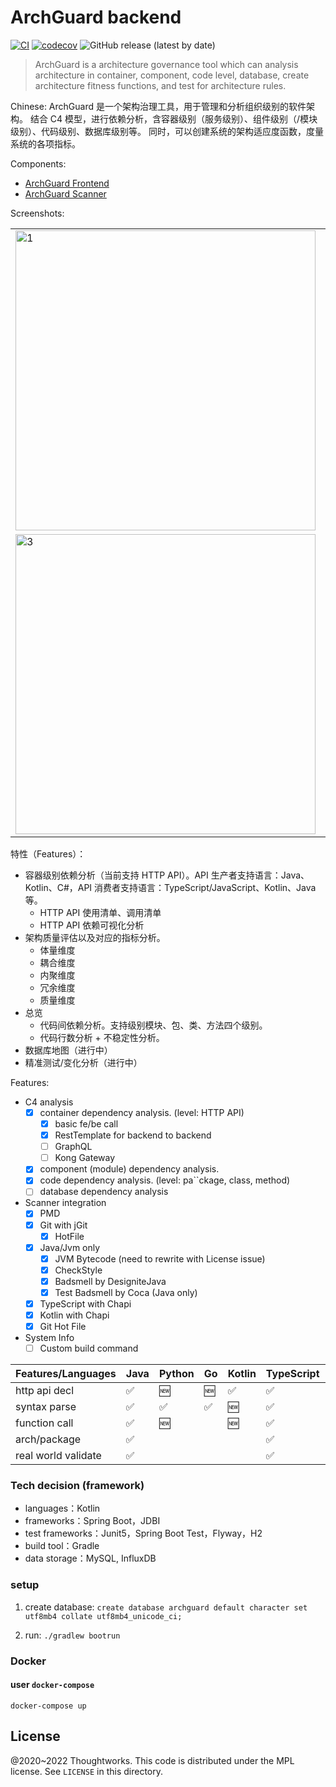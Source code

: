 # ArchGuard backend

[![CI](https://github.com/archguard/archguard-backend/actions/workflows/ci.yml/badge.svg)](https://github.com/archguard/archguard-backend/actions/workflows/ci.yml)
[![codecov](https://codecov.io/gh/archguard/archguard-backend/branch/master/graph/badge.svg?token=QS5H866CWH)](https://codecov.io/gh/archguard/archguard-backend)
![GitHub release (latest by date)](https://img.shields.io/github/v/release/archguard/archguard-backend)

> ArchGuard is a architecture governance tool which can analysis architecture in container, component, code level, database, create architecture fitness functions, and test for architecture rules. 

Chinese: ArchGuard 是一个架构治理工具，用于管理和分析组织级别的软件架构。 结合 C4 模型，进行依赖分析，含容器级别（服务级别）、组件级别（/模块级别）、代码级别、数据库级别等。 
同时，可以创建系统的架构适应度函数，度量系统的各项指标。

Components:

- [ArchGuard Frontend](https://github.com/archguard/archguard-frontend)
- [ArchGuard Scanner](https://github.com/archguard/scanner)

Screenshots:

<table>
  <tr>
    <td><img src="https://archguard.org/assets/screenshots/archguard-20-overview.png"  alt="1" width = 480px ></td>
    <td><img src="https://archguard.org/assets/screenshots/archguard-20-apilist.png" alt="2" width = 480px ></td>
   </tr> 
   <tr>
      <td><img src="https://archguard.org/assets/screenshots/archguard-20-class.png" alt="3" width = 480px x></td>
      <td><img src="https://archguard.org/assets/screenshots/archguard-20-servicesmap.png" align="right" width = 480px ></td>
  </tr>
</table>

特性（Features）：

- 容器级别依赖分析（当前支持 HTTP API）。API 生产者支持语言：Java、Kotlin、C#，API 消费者支持语言：TypeScript/JavaScript、Kotlin、Java 等。
   - HTTP API 使用清单、调用清单
   - HTTP API 依赖可视化分析
- 架构质量评估以及对应的指标分析。
   - 体量维度
   - 耦合维度
   - 内聚维度
   - 冗余维度
   - 质量维度
- 总览 
   - 代码间依赖分析。支持级别模块、包、类、方法四个级别。
   - 代码行数分析 + 不稳定性分析。
- 数据库地图（进行中）
- 精准测试/变化分析（进行中）

Features: 

- C4 analysis
    - [x] container dependency analysis. (level: HTTP API)
      - [x] basic fe/be call
      - [x] RestTemplate for backend to backend
      - [ ] GraphQL
      - [ ] Kong Gateway
    - [x] component (module) dependency analysis.
    - [x] code dependency analysis. (level: pa``ckage, class, method)
    - [ ] database dependency analysis
- Scanner integration
    - [x] PMD
    - [x] Git with jGit
        - [x] HotFile
    - [x] Java/Jvm only
        - [x] JVM Bytecode (need to rewrite with License issue)
        - [x] CheckStyle
        - [x] Badsmell by DesigniteJava
        - [x] Test Badsmell by Coca (Java only)
    - [x] TypeScript with Chapi
    - [x] Kotlin with Chapi
    - [x] Git Hot File 
- System Info
    - [ ] Custom build command  

| Features/Languages  | Java | Python | Go  | Kotlin | TypeScript | C   | C#  | Scala | C++ |
|---------------------|------|--------|-----|--------|------------|-----|-----|-------|-----|
| http api decl       | ✅    | 🆕     | 🆕  | ✅      | ✅          | 🆕  | 🆕  | 🆕    | 🆕  |
| syntax parse        | ✅    | ✅      | ✅   | 🆕     | ✅          | 🆕  | 🆕  | ✅     | 🆕  |
| function call       | ✅    | 🆕     |     | 🆕     | ✅          |     |     |       |     |
| arch/package        | ✅    |        |     |        | ✅          |     |     | ✅     |     |
| real world validate | ✅    |        |     |        | ✅          |     |     |       |     |

### Tech decision (framework)

- languages：Kotlin
- frameworks：Spring Boot，JDBI
- test frameworks：Junit5，Spring Boot Test，Flyway，H2
- build tool：Gradle
- data storage：MySQL, InfluxDB

### setup 

1. create database: `create database archguard default character set utf8mb4 collate utf8mb4_unicode_ci;`

2. run: `./gradlew bootrun`

### Docker

#### user `docker-compose`

```
docker-compose up
```

License
---

@2020~2022 Thoughtworks. This code is distributed under the MPL license. See `LICENSE` in this directory.
